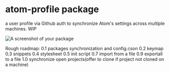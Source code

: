 # atom-profile package

a user profile via Github auth to synchronize Atom's settings across multiple machines. WIP

![A screenshot of your package](https://f.cloud.github.com/assets/69169/2290250/c35d867a-a017-11e3-86be-cd7c5bf3ff9b.gif)

Rough roadmap:
0.1 packages synchronization and config.cson
0.2 keymap
0.3 snippets
0.4 stylesheet
0.5 init script
0.7 import from a file
0.9 exportall to a file 
1.0 synchronize open projects(offer to clone if project not cloned on a machine)
